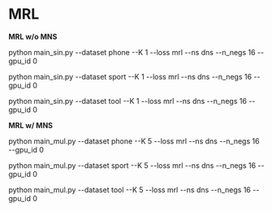 # MRL

**MRL w/o MNS**

python main_sin.py --dataset phone --K 1 --loss mrl --ns dns --n_negs 16 --gpu_id 0

python main_sin.py --dataset sport --K 1 --loss mrl --ns dns --n_negs 16 --gpu_id 0

python main_sin.py --dataset tool --K 1 --loss mrl --ns dns --n_negs 16 --gpu_id 0

**MRL w/ MNS**

python main_mul.py --dataset phone --K 5 --loss mrl --ns dns --n_negs 16 --gpu_id 0

python main_mul.py --dataset sport  --K 5 --loss mrl --ns dns --n_negs 16 --gpu_id 0

python main_mul.py --dataset tool --K 5 --loss mrl --ns dns --n_negs 16 --gpu_id 0
